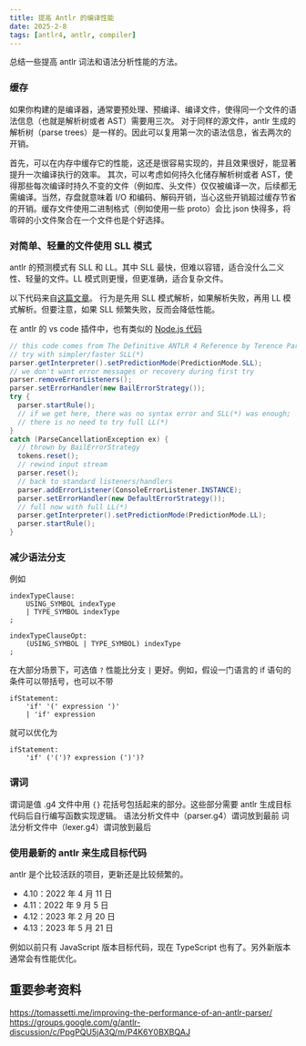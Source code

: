 ```yaml
---
title: 提高 Antlr 的编译性能
date: 2025-2-8
tags: [antlr4, antlr, compiler]
---
```


总结一些提高 antlr 词法和语法分析性能的方法。

### 缓存

如果你构建的是编译器，通常要预处理、预编译、编译文件，使得同一个文件的语法信息（也就是解析树或者 AST）需要用三次。
对于同样的源文件，antlr 生成的解析树（parse trees）是一样的。因此可以复用第一次的语法信息，省去两次的开销。

首先，可以在内存中缓存它的性能，这还是很容易实现的，并且效果很好，能显著提升一次编译执行的效率。
其次，可以考虑如何持久化储存解析树或者 AST，使得那些每次编译时持久不变的文件（例如库、头文件）仅仅被编译一次，后续都无需编译。当然，存盘就意味着 I/O 和编码、解码开销，当心这些开销超过缓存节省的开销。缓存文件使用二进制格式（例如使用一些 proto）会比 json 快得多，将零碎的小文件聚合在一个文件也是个好选择。

### 对简单、轻量的文件使用 SLL 模式

antlr 的预测模式有 SLL 和 LL。其中 SLL 最快，但难以容错，适合没什么二义性、轻量的文件。LL 模式则更慢，但更准确，适合复杂文件。

以下代码来自[这篇文章](https://tomassetti.me/improving-the-performance-of-an-antlr-parser/)。
行为是先用 SLL 模式解析，如果解析失败，再用 LL 模式解析。但要注意，如果 SLL 频繁失败，反而会降低性能。

在 antlr 的 vs code 插件中，也有类似的 [Node.js 代码](https://github.com/mike-lischke/vscode-antlr4/blob/d2a673818518de6cabfd26760ea593b09a8fd096/src/backend/SourceContext.ts#L783)

```java
// this code comes from The Definitive ANTLR 4 Reference by Terence Parr, main author of ANTLR
// try with simpler/faster SLL(*)
parser.getInterpreter().setPredictionMode(PredictionMode.SLL);
// we don't want error messages or recovery during first try
parser.removeErrorListeners();
parser.setErrorHandler(new BailErrorStrategy());
try {
  parser.startRule();
  // if we get here, there was no syntax error and SLL(*) was enough;
  // there is no need to try full LL(*)
}
catch (ParseCancellationException ex) {
  // thrown by BailErrorStrategy
  tokens.reset();
  // rewind input stream
  parser.reset();
  // back to standard listeners/handlers
  parser.addErrorListener(ConsoleErrorListener.INSTANCE);
  parser.setErrorHandler(new DefaultErrorStrategy());
  // full now with full LL(*)
  parser.getInterpreter().setPredictionMode(PredictionMode.LL);
  parser.startRule();
}
```

### 减少语法分支

例如

```antlr
indexTypeClause:
    USING_SYMBOL indexType
    | TYPE_SYMBOL indexType
;

indexTypeClauseOpt:
    (USING_SYMBOL | TYPE_SYMBOL) indexType
;
```

在大部分场景下，可选值 `?` 性能比分支 `|` 更好。例如，假设一门语言的 if 语句的条件可以带括号，也可以不带

```antlr
ifStatement:
    'if' '(' expression ')'
    | 'if' expression
```

就可以优化为

```antlr
ifStatement:
    'if' ('(')? expression (')')?
```

### 谓词

谓词是值 .g4 文件中用 `{}` 花括号包括起来的部分。这些部分需要 antlr 生成目标代码后自行编写函数实现逻辑。
语法分析文件中（parser.g4）谓词放到最前
词法分析文件中（lexer.g4）谓词放到最后

### 使用最新的 antlr 来生成目标代码

antlr 是个比较活跃的项目，更新还是比较频繁的。

- 4.10：2022 年 4 月 11 日
- 4.11：2022 年 9 月 5 日
- 4.12：2023 年 2 月 20 日
- 4.13：2023 年 5 月 21 日

例如以前只有 JavaScript 版本目标代码，现在 TypeScript 也有了。另外新版本通常会有性能优化。

## 重要参考资料

https://tomassetti.me/improving-the-performance-of-an-antlr-parser/
https://groups.google.com/g/antlr-discussion/c/PpgPQU5jA3Q/m/P4K6Y0BXBQAJ
